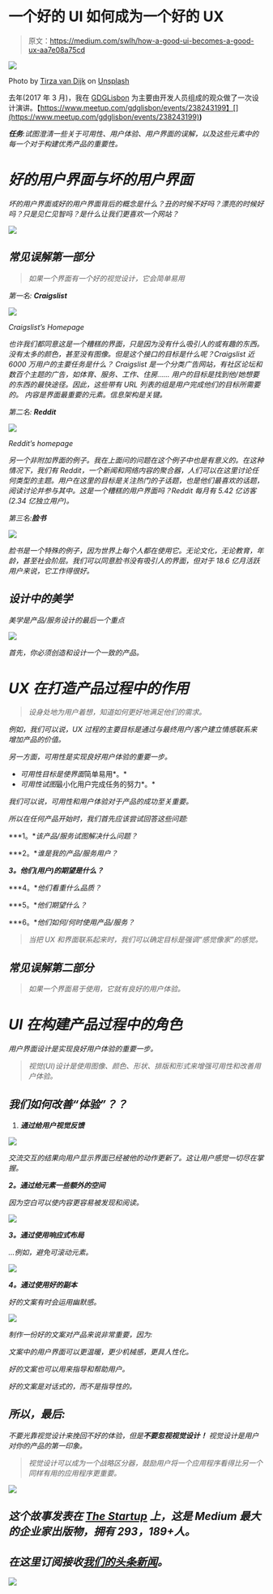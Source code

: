 # 一个好的 UI 如何成为一个好的 UX

> 原文：<https://medium.com/swlh/how-a-good-ui-becomes-a-good-ux-aa7e08a75cd>

![](img/6a6ee5a79e2aa5fc1647c068777bb817.png)

Photo by [Tirza van Dijk](https://unsplash.com/@tirzavandijk?utm_source=medium&utm_medium=referral) on [Unsplash](https://unsplash.com?utm_source=medium&utm_medium=referral)

去年(2017 年 3 月)，我在 [GDGLisbon](https://medium.com/u/1e3b0172cb89?source=post_page-----aa7e08a75cd--------------------------------) 为主要由开发人员组成的观众做了一次设计演讲。【https://www.meetup.com/gdglisbon/events/238243199】[](https://www.meetup.com/gdglisbon/events/238243199)**)**

***任务**:试图澄清一些关于可用性、用户体验、用户界面的误解，以及这些元素中的每一个对于构建优秀产品的重要性。*

# *好的用户界面与坏的用户界面*

*坏的用户界面或好的用户界面背后的概念是什么？丑的时候不好吗？漂亮的时候好吗？只是见仁见智吗？是什么让我们更喜欢一个网站？*

*![](img/86b2dca960d71c69979ab9a80015daac.png)*

## *常见误解第一部分*

> *如果一个界面有一个好的视觉设计，它会简单易用*

*第一名: **Craigslist***

*![](img/d53bafec6b70ef6321e43f574be7f96a.png)*

*Craigslist’s Homepage*

*也许我们都同意这是一个糟糕的界面，只是因为没有什么吸引人的或有趣的东西。没有太多的颜色，甚至没有图像。但是这个接口的目标是什么呢？Craigslist 近 6000 万用户的主要任务是什么？
Craigslist 是一个分类广告网站，有社区论坛和数百个主题的广告，如体育、服务、工作、住房……
用户的目标是找到他/她想要的东西的最快途径。因此，这些带有 URL 列表的组是用户完成他们的目标所需要的。
内容是界面最重要的元素。信息架构是关键。*

*第二名: **Reddit***

*![](img/a393746922d2d148e9aed0c04fee092f.png)*

*Reddit’s homepage*

*另一个非附加界面的例子。我在上面问的问题在这个例子中也是有意义的。在这种情况下，我们有 Reddit，一个新闻和网络内容的聚合器，人们可以在这里讨论任何类型的主题。用户在这里的目标是关注热门的子话题，也是他们最喜欢的话题，阅读讨论并参与其中。这是一个糟糕的用户界面吗？Reddit 每月有 5.42 亿访客(2.34 亿独立用户)。*

*第三名:**脸书***

*![](img/a376445e3cb6ba8100a71f88e9827399.png)*

*脸书是一个特殊的例子，因为世界上每个人都在使用它。无论文化，无论教育，年龄，甚至社会阶层。我们可以同意脸书没有吸引人的界面，但对于 18.6 亿月活跃用户来说，它工作得很好。*

## ***设计中的美学***

*美学是产品/服务设计的最后一个重点*

*![](img/3071bf4e6d0bfa8e627897764af5652e.png)*

*首先，你必须创造和设计一个一致的产品。*

# ***UX** 在打造产品过程中的作用*

> *设身处地为用户着想，知道如何更好地满足他们的需求。*

*例如，我们可以说，UX 过程的主要目标是通过与最终用户/客户建立情感联系来增加产品的价值。*

*另一方面，可用性是实现良好用户体验的重要一步。*

*   *可用性目标是使界面*简单易用*。*
*   *可用性试图*最小化用户完成任务的努力*。*

*我们可以说，可用性和用户体验对于产品的成功至关重要。*

*所以在任何产品开始时，我们首先应该尝试回答这些问题:*

***1。**该产品/服务试图解决什么问题？*

***2。**谁是我的产品/服务用户？*

***3。他们(用户)的期望是什么？***

***4。**他们看重什么品质？*

***5。**他们期望什么？*

***6。**他们如何/何时使用产品/服务？*

> *当把 UX 和界面联系起来时，我们可以确定目标是强调“感觉像家”的感觉。*

## *常见误解第二部分*

> *如果一个界面易于使用，它就有良好的用户体验。*

# ***UI** 在构建产品过程中的角色*

*用户界面设计是实现良好用户体验的重要一步。*

> *视觉(UI)设计是使用图像、颜色、形状、排版和形式来增强可用性和改善用户体验。*

## *我们如何改善“体验”？？*

1.  ***通过给用户视觉反馈***

*![](img/12875d8722910f8b785b27363984fb25.png)*

*交流交互的结果向用户显示界面已经被他的动作更新了。这让用户感觉一切尽在掌握。*

***2。通过给元素一些额外的空间***

*因为空白可以使内容更容易被发现和阅读。*

*![](img/7dc990b91956926a436eb0cec60c3b3b.png)*

***3。通过使用响应式布局***

*…例如，避免可滚动元素。*

*![](img/538464b188add38676c4fa4f8a8ba159.png)*

***4。通过使用好的副本***

*好的文案有时会运用幽默感。*

*![](img/c96f2475c19dd9dd9ac3b8e501fae3fb.png)*

*制作一份好的文案对产品来说非常重要，因为:*

*文案中的用户界面可以更温暖，更少机械感，更具人性化。*

*好的文案也可以用来指导和帮助用户。*

*好的文案是对话式的，而不是指导性的。*

## ***所以，最后:***

*不要光靠视觉设计来挽回不好的体验，但是**不要忽视视觉设计！**
视觉设计是用户对你的产品的第一印象。*

> *视觉设计可以成为一个战略区分器，鼓励用户将一个应用程序看得比另一个同样有用的应用程序更重要。*

*![](img/731acf26f5d44fdc58d99a6388fe935d.png)*

## *这个故事发表在 [The Startup](https://medium.com/swlh) 上，这是 Medium 最大的企业家出版物，拥有 293，189+人。*

## *在这里订阅接收[我们的头条新闻](http://growthsupply.com/the-startup-newsletter/)。*

*![](img/731acf26f5d44fdc58d99a6388fe935d.png)*